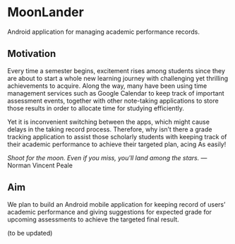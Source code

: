 # MoonLander

Android application for managing academic performance records.

## Motivation

Every time a semester begins, excitement rises among students since they are about to start a whole new learning journey with challenging yet thrilling achievements to acquire. Along the way, many have been using time management services such as Google Calendar to keep track of important assessment events, together with other note-taking applications to store those results in order to allocate time for studying efficiently.  

Yet it is inconvenient switching between the apps, which might cause delays in the taking record process. Therefore, why isn’t there a grade tracking application to assist those scholarly students with keeping track of their academic performance to achieve their targeted plan, acing As easily!  

_Shoot for the moon. Even if you miss, you'll land among the stars._
― Norman Vincent Peale

## Aim

We plan to build an Android mobile application for keeping record of users’ academic performance and giving suggestions for expected grade for upcoming assessments to achieve the targeted final result.  

(to be updated)
